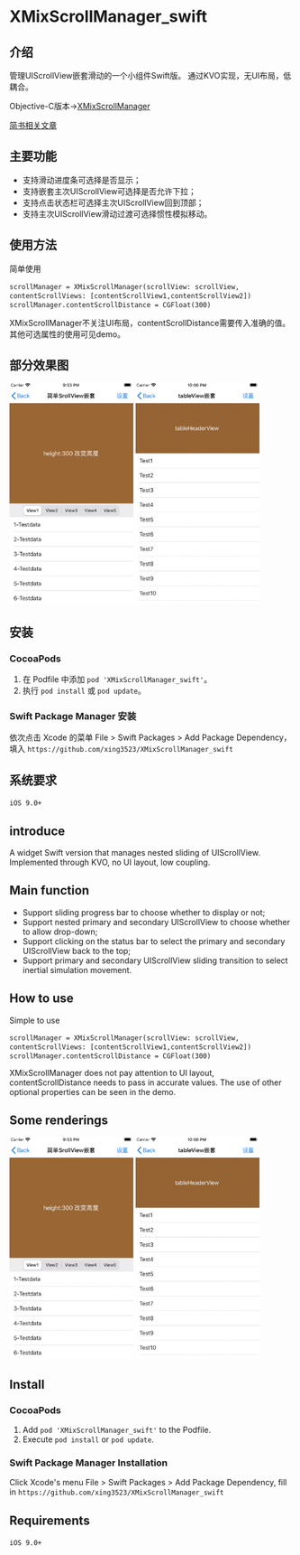 # XMixScrollManager_swift

## 介绍
管理UIScrollView嵌套滑动的一个小组件Swift版。
通过KVO实现，无UI布局，低耦合。

Objective-C版本->[XMixScrollManager](https://github.com/xing3523/XMixScrollManager)

[简书相关文章](https://www.jianshu.com/p/146e42ec7dc8)
## 主要功能
- 支持滑动进度条可选择是否显示；
- 支持嵌套主次UIScrollView可选择是否允许下拉；
- 支持点击状态栏可选择主次UIScrollView回到顶部；
- 支持主次UIScrollView滑动过渡可选择惯性模拟移动。


## 使用方法
简单使用
``` 
scrollManager = XMixScrollManager(scrollView: scrollView, contentScrollViews: [contentScrollView1,contentScrollView2])
scrollManager.contentScrollDistance = CGFloat(300)
```

XMixScrollManager不关注UI布局，contentScrollDistance需要传入准确的值。
其他可选属性的使用可见demo。

## 部分效果图
![](https://github.com/xing3523/Resources/raw/master/XMixScrollManager/demo1.gif)
![](https://github.com/xing3523/Resources/raw/master/XMixScrollManager/demo2.gif)
## 安装

### CocoaPods

1. 在 Podfile 中添加 `pod 'XMixScrollManager_swift'`。
2. 执行 `pod install` 或 `pod update`。

### Swift Package Manager 安装
依次点击 Xcode 的菜单 File > Swift Packages > Add Package Dependency，填入 `https://github.com/xing3523/XMixScrollManager_swift`

## 系统要求
`iOS 9.0+`


## introduce
A widget Swift version that manages nested sliding of UIScrollView.
Implemented through KVO, no UI layout, low coupling.

## Main function
- Support sliding progress bar to choose whether to display or not;
- Support nested primary and secondary UIScrollView to choose whether to allow drop-down;
- Support clicking on the status bar to select the primary and secondary UIScrollView back to the top;
- Support primary and secondary UIScrollView sliding transition to select inertial simulation movement.


## How to use
Simple to use
``` 
scrollManager = XMixScrollManager(scrollView: scrollView, contentScrollViews: [contentScrollView1,contentScrollView2])
scrollManager.contentScrollDistance = CGFloat(300)
```

XMixScrollManager does not pay attention to UI layout, contentScrollDistance needs to pass in accurate values.
The use of other optional properties can be seen in the demo.

## Some renderings
![](https://github.com/xing3523/Resources/raw/master/XMixScrollManager/demo1.gif)
![](https://github.com/xing3523/Resources/raw/master/XMixScrollManager/demo2.gif)
## Install

### CocoaPods

1. Add `pod 'XMixScrollManager_swift'` to the Podfile.
2. Execute `pod install` or `pod update`.

### Swift Package Manager Installation
Click Xcode's menu File > Swift Packages > Add Package Dependency, fill in `https://github.com/xing3523/XMixScrollManager_swift`

## Requirements
`iOS 9.0+`
